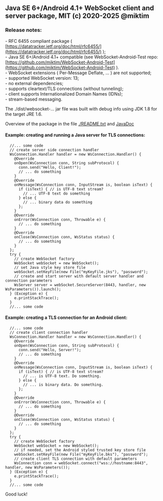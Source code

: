 ## Java SE 6+/Android 4.1+ WebSocket client and server package, MIT (c) 2020-2025 @miktim<br/>
### Release notes:

\- RFC 6455 compliant package ( [https://datatracker.ietf.org/doc/html/rfc6455/](https://datatracker.ietf.org/doc/html/rfc6455/) );  
\- Java SE 6+/Android 4.1+ compatible (see WebSocket-Android-Test repo:  
  [https://github.com/miktim/WebSocket-Android-Test](https://github.com/miktim/WebSocket-Android-Test) ).  
\- WebSocket extensions ( Per-Message Deflate, ... ) are not supported;  
\- supported WebSocket version: 13;  
\- no external dependencies;  
\- supports cleartext/TLS connections (without tunneling);  
\- client supports Internationalized Domain Names (IDNs);  
\- stream-based messaging.    

The ./dist/websocket-... jar file was built with debug info using JDK 1.8 for the target JRE 1.6.  

Overview of the package in the file [./README.txt](./README.txt) and  [JavaDoc](./dist/javadoc/index.html)  

#### Example: creating and running a Java server for TLS connections:  


```  
  //... some code
  // create server side connection handler
  WsConnection.Handler handler = new WsConnection.Handler() {
    @Override
    onOpen(WsConnection conn, String subProtocol) {
      conn.send("Hello, Client!");
      // ... do something
    }
    @Override
    onMessage(WsConnection conn, InputStream is, boolean isText) {
      if (isText) { // is UTF-8 text stream?
        // ... UTF-8 text do something
      } else {
        // ... binary data do something
      };
    }
    @Override
    onError(WsConnection conn, Throwable e) {
      // ... do something
    }
    @Override
    onClose(WsConnection conn, WsStatus status) {
      // ... do something
    }
  };
  try {
    // create WebSocket factory
    WebSocket webSocket = new WebSocket();
    // set Java style key store file
    webSocket.setKeyFile(new File("myKeyFile.jks"), "password");
    // create and start server with default server handler and  connection parameters
    WsServer server = webSocket.SecureServer(8443, handler, new WsParameters()).launch();	
  } (Exception e) {
    e.printStackTrace();
  }
  //... some code
```  

#### Example: creating a TLS connection for an Android client:  

```
  //... some code
  // create client connection handler
  WsConnection.Handler handler = new WsConnection.Handler() {
    @Override
    onOpen(WsConnection conn, String subProtocol) {
      conn.send("Hello, Server!");
      // ... do something
    }
    @Override
    onMessage(WsConnection conn, InputStream is, boolean isText) {
      if (isText) { // is UTF-8 text stream?
        // ... is UTF-8 text. Do something.
      } else {
        // ... is binary data. Do something.
      };
    }
    @Override
    onError(WsConnection conn, Throwable e) {
      // ... do something
    }
    @Override
    onClose(WsConnection conn, WsStatus status) {
      // ... do something
    }
  };
  try {
    // create WebSocket factory
    WebSocket webSocket = new WebSocket();
    // if needed, set the Android styled trusted key store file
    webSocket.setKeyFile(new File("myKeyFile.bks"), "password");
    // create client TLS connection with default parameters
    WsConnection conn = webSocket.connect("wss://hostname:8443", handler, new WsParameters());	
  } (Exception e) {
    e.printStackTrace();
  }
  //... some code

```

Good luck!